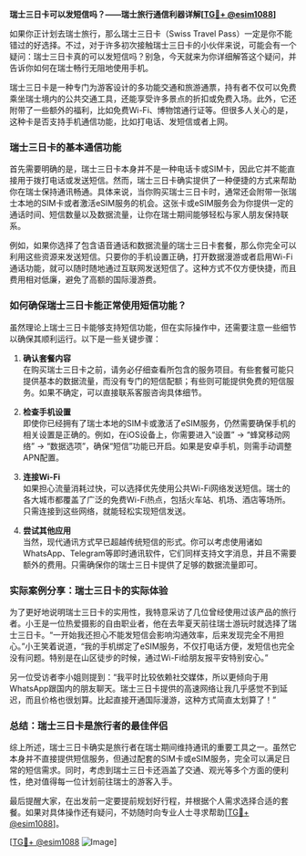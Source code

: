 **瑞士三日卡可以发短信吗？——瑞士旅行通信利器详解[[TG💪+ @esim1088](https://t.me/s/esim1088)]**

如果你正计划去瑞士旅行，那么瑞士三日卡（Swiss Travel Pass）一定是你不能错过的好选择。不过，对于许多初次接触瑞士三日卡的小伙伴来说，可能会有一个疑问：瑞士三日卡真的可以发短信吗？别急，今天就来为你详细解答这个疑问，并告诉你如何在瑞士畅行无阻地使用手机。

瑞士三日卡是一种专门为游客设计的多功能交通和旅游通票，持有者不仅可以免费乘坐瑞士境内的公共交通工具，还能享受许多景点的折扣或免费入场。此外，它还附带了一些额外的福利，比如免费Wi-Fi、博物馆通行证等。但很多人关心的是，这种卡是否支持手机通信功能，比如打电话、发短信或者上网。

### 瑞士三日卡的基本通信功能

首先需要明确的是，瑞士三日卡本身并不是一种电话卡或SIM卡，因此它并不能直接用于拨打电话或发送短信。然而，瑞士三日卡确实提供了一种便捷的方式来帮助你在瑞士保持通讯畅通。具体来说，当你购买瑞士三日卡时，通常还会附带一张瑞士本地的SIM卡或者激活eSIM服务的机会。这张卡或eSIM服务会为你提供一定的通话时间、短信数量以及数据流量，让你在瑞士期间能够轻松与家人朋友保持联系。

例如，如果你选择了包含语音通话和数据流量的瑞士三日卡套餐，那么你完全可以利用这些资源来发送短信。只要你的手机设置正确，打开数据漫游或者启用Wi-Fi通话功能，就可以随时随地通过互联网发送短信了。这种方式不仅方便快捷，而且费用相对低廉，避免了高额的国际漫游费。

### 如何确保瑞士三日卡能正常使用短信功能？

虽然理论上瑞士三日卡能够支持短信功能，但在实际操作中，还需要注意一些细节以确保其顺利运行。以下是一些关键步骤：

1. **确认套餐内容**  
   在购买瑞士三日卡之前，请务必仔细查看所包含的服务项目。有些套餐可能只提供基本的数据流量，而没有专门的短信配额；有些则可能提供免费的短信服务。如果不确定，可以直接联系客服咨询具体细节。

2. **检查手机设置**  
   即使你已经拥有了瑞士本地的SIM卡或激活了eSIM服务，仍然需要确保手机的相关设置是正确的。例如，在iOS设备上，你需要进入“设置” -> “蜂窝移动网络” -> “数据选项”，确保“短信”功能已开启。如果是安卓手机，则需手动调整APN配置。

3. **连接Wi-Fi**  
   如果担心流量消耗过快，可以选择优先使用公共Wi-Fi网络发送短信。瑞士的各大城市都覆盖了广泛的免费Wi-Fi热点，包括火车站、机场、酒店等场所。只需连接到这些网络，就能轻松实现短信发送。

4. **尝试其他应用**  
   当然，现代通讯方式早已超越传统短信的形式。你可以考虑使用诸如WhatsApp、Telegram等即时通讯软件，它们同样支持文字消息，并且不需要额外的费用。只需确保你的瑞士三日卡提供了足够的数据流量即可。

### 实际案例分享：瑞士三日卡的实际体验

为了更好地说明瑞士三日卡的实用性，我特意采访了几位曾经使用过该产品的旅行者。小王是一位热爱摄影的自由职业者，他在去年夏天前往瑞士游玩时就选择了瑞士三日卡。“一开始我还担心不能发短信会影响沟通效率，后来发现完全不用担心。”小王笑着说道，“我的手机绑定了eSIM服务，不仅打电话方便，发短信也完全没有问题。特别是在山区徒步的时候，通过Wi-Fi给朋友报平安特别安心。”

另一位受访者李小姐则提到：“我平时比较依赖社交媒体，所以更倾向于用WhatsApp跟国内的朋友聊天。瑞士三日卡提供的高速网络让我几乎感觉不到延迟，而且价格也很划算。比起直接开通国际漫游，这种方式简直太划算了！”

### 总结：瑞士三日卡是旅行者的最佳伴侣

综上所述，瑞士三日卡确实是旅行者在瑞士期间维持通讯的重要工具之一。虽然它本身并不直接提供短信服务，但通过配套的SIM卡或eSIM服务，完全可以满足日常的短信需求。同时，考虑到瑞士三日卡还涵盖了交通、观光等多个方面的便利性，绝对值得每一位计划前往瑞士的游客入手。

最后提醒大家，在出发前一定要提前规划好行程，并根据个人需求选择合适的套餐。如果对具体操作还有疑问，不妨随时向专业人士寻求帮助[[TG💪+ @esim1088](https://t.me/s/esim1088)]。

[[TG💪+ @esim1088](https://t.me/s/esim1088) ![Image](https://i.postimg.cc/4NQfJmqS/Snipaste-2025-05-13-00-14-12.png)]